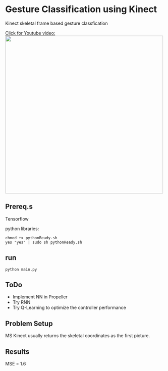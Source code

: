 # Gesture Classification using Kinect

Kinect skeletal frame based gesture classfication<br>


[Click for Youtube video:<br>
<img src="d" width="500">](https://www.youtube.com/watch?v=AIXz85A91rk)


## Prereq.s

Tensorflow

python libraries:

```
chmod +x pythonReady.sh
yes "yes" | sudo sh pythonReady.sh
```

## run

```
python main.py
```


## ToDo
- Implement NN in Propeller
- Try RNN
- Try Q-Learning to optimize the controller performance

## Problem Setup

MS Kinect usually returns the skeletal coordinates as the first picture.


## Results
MSE = 1.6

